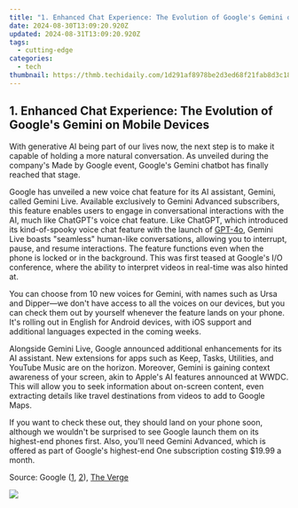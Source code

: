 ```yaml
---
title: "1. Enhanced Chat Experience: The Evolution of Google's Gemini on Mobile Devices"
date: 2024-08-30T13:09:20.920Z
updated: 2024-08-31T13:09:20.920Z
tags:
  - cutting-edge
categories:
  - tech
thumbnail: https://thmb.techidaily.com/1d291af8978be2d3ed68f21fab8d3c18b52d91cbf5f6bf24cf32d1b4599125f8.jpg
---
```


## 1. Enhanced Chat Experience: The Evolution of Google's Gemini on Mobile Devices

With generative AI being part of our lives now, the next step is to make it capable of holding a more natural conversation. As unveiled during the company's Made by Google event, Google's Gemini chatbot has finally reached that stage.

 Google has unveiled a new voice chat feature for its AI assistant, Gemini, called Gemini Live. Available exclusively to Gemini Advanced subscribers, this feature enables users to engage in conversational interactions with the AI, much like ChatGPT's voice chat feature. Like ChatGPT, which introduced its kind-of-spooky voice chat feature with the launch of [GPT-4o](https://some-approaches.techidaily.com/unlock-your-creative-potential-with-the-premier-free-software-lineup-on-mac-for-2024/), Gemini Live boasts "seamless" human-like conversations, allowing you to interrupt, pause, and resume interactions. The feature functions even when the phone is locked or in the background. This was first teased at Google's I/O conference, where the ability to interpret videos in real-time was also hinted at.

 You can choose from 10 new voices for Gemini, with names such as Ursa and Dipper—we don't have access to all the voices on our devices, but you can check them out by yourself whenever the feature lands on your phone. It's rolling out in English for Android devices, with iOS support and additional languages expected in the coming weeks.

 Alongside Gemini Live, Google announced additional enhancements for its AI assistant. New extensions for apps such as Keep, Tasks, Utilities, and YouTube Music are on the horizon. Moreover, Gemini is gaining context awareness of your screen, akin to Apple's AI features announced at WWDC. This will allow you to seek information about on-screen content, even extracting details like travel destinations from videos to add to Google Maps.

 If you want to check these out, they should land on your phone soon, although we wouldn't be surprised to see Google launch them on its highest-end phones first. Also, you'll need Gemini Advanced, which is offered as part of Google's highest-end One subscription costing $19.99 a month.

 Source: Google ([1](https://www.youtube.com/watch?v=N%5Fy2tP9of8A), [2](https://blog.google/products/gemini/made-by-google-gemini-ai-updates/)), [The Verge](https://www.theverge.com/2024/8/13/24219553/google-gemini-live-voice-chat-mode)

<ins class="adsbygoogle"
     style="display:block"
     data-ad-format="autorelaxed"
     data-ad-client="ca-pub-7571918770474297"
     data-ad-slot="1223367746"></ins>



<ins class="adsbygoogle"
     style="display:block"
     data-ad-client="ca-pub-7571918770474297"
     data-ad-slot="8358498916"
     data-ad-format="auto"
     data-full-width-responsive="true"></ins>



<!-- affiliate ads begin -->
<a href="https://shop.manycam.com/order/checkout.php?PRODS=17728032&QTY=1&AFFILIATE=108875&CART=1"><img src="https://secure.avangate.com/images/merchant/8230bea7d54bcdf99cdfe85cb07313d5/mcaffbanner920x120.png" border="0"></a>
<!-- affiliate ads end -->